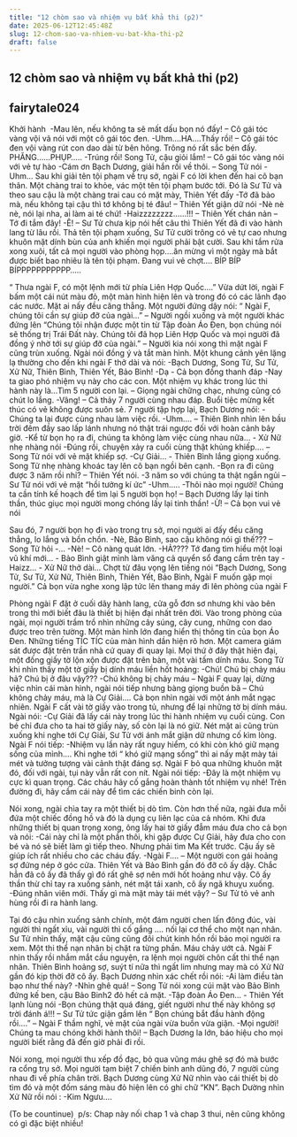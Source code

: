 ```yaml
---
title: "12 chòm sao và nhiệm vụ bất khả thi (p2)"
date: 2025-06-12T12:45:48Z
slug: 12-chom-sao-va-nhiem-vu-bat-kha-thi-p2
draft: false
---
```


## 12 chòm sao và nhiệm vụ bất khả thi (p2)

## fairytale024

Khởi hành​ ​ ​-Mau lên, nếu không ta sẽ mất dấu bọn nó đấy! – Cô gái tóc vàng vội vã nói với một cô gái tóc đen.
-Uhm….HA….Thấy rồi! – Cô gái tóc đen vội vàng rút con dao dài từ bên hông. Trông nó rất sắc bén đấy.
PHĂNG……PHỤP…..
-Trúng rồi! Song Tử, cậu giỏi lắm! – Cô gái tóc vàng nói với vẻ tự hào
-Cám ơn Bạch Dương, giải hắn rồi về thôi. – Song Tử nói
-Uhm…
Sau khi giải tên tội phạm về trụ sở, ngài F có lời khen đến hai cô bạn thân. Một chàng trai to khỏe, vác một tên tội phạm bước tới. Đó là Sư Tử và theo sau cậu là một chàng trai cau có mặt mày, Thiên Yết đấy
-Tớ đã bảo mà, nếu không tại cậu thì tớ không bị té đâu! – Thiên Yết giận dữ nói
-Nè nè nè, nói lại nha, ai làm ai té chứ! 
-Haizzzzzzzz……!!! – Thiên Yết chán nản – Tớ đi tắm đây!
-Ê! – Sư Tử chưa kịp nói hết câu thì Thiên Yết đã đi vào hành lang từ lâu rồi.
Thả tên tội phạm xuống, Sư Tử cười trông có vẻ tự cao nhưng khuôn mặt dính bùn của anh khiến mọi người phải bật cười. Sau khi tắm rửa xong xuôi, tất cả mọi người vào phòng họp….ăn mừng vì một ngày mà bắt được biết bao nhiêu là tên tội phạm. Đang vui vẻ chợt….
BÍP BÍP BÍPPPPPPPPPPP….. 
 
“ Thưa ngài F, có một lệnh mới từ phía Liên Hợp Quốc….”
Vừa dứt lời, ngài F bấm một cái nút màu đỏ, một màn hình hiện lên và trong đó có các lãnh đạo các nước. Mặt ai nấy đều căng thẳng. Một người đứng dậy nói:
“ Ngài F, chúng tôi cần sự giúp đỡ của ngài…” – Người ngồi xuống và một người khác đứng lên
“Chúng tôi nhận được một tin từ Tập đoàn Áo Đen, bọn chúng nói sẽ thống trị Trái Đất này. Chúng tôi đã họp Liên Hợp Quốc và mọi người đã đồng ý nhờ tới sự giúp đỡ của ngài.” – Người kia nói xong thì mặt ngài F cũng trùn xuống. Ngài nói đồng ý và tắt màn hình. Một khung cảnh yên lặng lạ thường cho đến khi ngài F thở dài và nói:
-Bạch Dương, Song Tử, Sư Tử, Xử Nữ, Thiên Bình, Thiên Yết, Bảo Bình!
-Dạ - Cả bọn đồng thanh đáp
-Nay ta giao phó nhiệm vụ này cho các con. Một nhiệm vụ khác trong lúc thi hành này là…Tìm 5 người con lại. – Giọng ngài chững chạc, nhưng cũng có chút lo lắng.
-Vâng! – Cả thảy 7 người cùng nhau đáp.
Buổi tiệc mừng kết thúc có vẻ không được suôn sẻ. 7 người tập hợp lại, Bạch Dương nói:
-Chúng ta lại được cùng nhau làm việc rồi.
-Uhm…. – Thiên Bình nhìn lên bầu trời đêm đầy sao lấp lánh nhưng nó thật trái ngược đối với hoàn cảnh bây giờ.
-Kể từ bọn họ ra đi, chúng ta không làm việc cùng nhau nữa… - Xử Nữ nhẹ nhàng nói
-Đúng rồi, chuyện xảy ra cuối cùng thật khủng khiếp…. – Song Tử nói với vẻ mặt khiếp sợ.
-Cự Giải… - Thiên Bình lắng giọng xuống. Song Tử nhẹ nhàng khoác tay lên cô bạn ngồi bên cạnh.
-Bọn ra đi cũng được 3 năm rồi nhỉ? – Thiên Yết nói.
-3 năm so với chúng ta thật ngắn ngủi – Sư Tử nói với vẻ mặt “hồi tưởng kí ức”
-Uhm…..
-Thôi nào mọi người! Chúng ta cần tính kế hoạch để tìm lại 5 người bọn họ! – Bạch Dương lấy lại tinh thần, thúc giục mọi người mong chóng lấy lại tinh thần!
-Ừ! – Cả bọn vui vẻ nói
 
Sau đó, 7 người bọn họ đi vào trong trụ sở, mọi người ai đấy đều căng thẳng, lo lắng và bồn chồn.
-Nè, Bảo Bình, sao cậu không nói gì thế??? – Song Tử hỏi
-…
-Nè! – Cô nàng quát lớn.
-HẢ???? Tớ đang tìm hiểu một loại vũ khí mới… - Bảo Bình giật mình làm văng cả quyển sổ đang cầm trên tay
-Haizz… - Xử Nữ thở dài…
Chợt từ đâu vọng lên tiếng nói 
“Bạch Dương, Song Tử, Sư Tử, Xử Nữ, Thiên Bình, Thiên Yết, Bảo Bình, Ngài F muốn gặp mọi người.”
Cả bọn vừa nghe xong lập tức lên thang máy đi lên phòng của ngài F
 
Phòng ngài F đặt ở cuối dãy hành lang, cửa gỗ đơn sơ nhưng khi vào bên trong thì mới biết đâu là thiết bị hiện đại nhất trên đời. Vào trong phòng của ngài, mọi người trầm trồ nhìn những cây súng, cây cung, những con dao được treo trên tường. Một màn hình lớn đang hiển thị thông tin của bọn Áo Đen. Những tiếng TÍC TÍC của màn hình dần hiện rõ hơn. Một camera giám sát được đặt trên trần nhà cứ quay đi quay lại. Mọi thứ ở đây thật hiện đại, một đống giấy tờ lộn xộn được đặt trên bàn, một vài tấm dính máu. Song Tử khi nhìn thấy một tờ giấy bị dính máu liền hốt hoảng:
-Chú! Chú bị chảy máu hả? Chú bị ở đâu vậy???
-Chú không bị chảy máu – Ngài F quay lại, dừng việc nhìn cái màn hình, ngài nói tiếp nhưng bàng giọng buồn bã – Chú không chảy máu, mà là Cự Giải….
Cả bọn nhìn ngài với một ánh mắt ngạc nhiên. Ngài F cất vài tờ giấy vào trong tủ, nhưng để lại những tờ bị dính máu. Ngài nói:
-Cự Giải đã lấy cái này trong lúc thi hành nhiệm vụ cuối cùng. Con bé chỉ đưa cho ta hai tờ giấy này, số còn lại là nó giữ. 
Nét mặt ai cũng trùn xuống khi nghe tới Cự Giải, Sư Tử với ánh mắt giận dữ nhưng cố kìm lòng. Ngài F nói tiếp:
-Nhiệm vụ lần này rất nguy hiểm, có khi còn khó giữ mạng sống của mình….
Khi nghe tới “ khó giữ mạng sống” thì ai nấy mặt mày tái mét và tưởng tượng vài cảnh thật đáng sợ. Ngài F bỏ qua những khuôn mặt đó, đối với ngài, tụi này vẫn rất con nít. Ngài nói tiếp:
-Đây là một nhiệm vụ cực kì quan trọng. Các cháu hãy cố gắng hoàn thành tốt nhiệm vụ nhé! Trên đường đi, hãy cầm cái này để tìm các chiến binh còn lại.
 
 Nói xong, ngài chìa tay ra một thiết bị dò tìm. Còn hơn thế nữa, ngài đưa mỗi đứa một chiếc đồng hồ và đó là dụng cụ liên lạc của cả nhóm. Khi đưa những thiết bị quan trọng xong, ông lấy hai tờ giấy đẫm máu đưa cho cả bọn và nói:
-Cái này chỉ là một phần thôi, khi gặp được Cự Giải, hãy đưa cho con bé và nó sẽ biết làm gì tiếp theo. Nhưng phải tìm Ma Kết trước. Cậu ấy sẽ giúp ích rất nhiều cho các cháu đấy.
-Ngài F…. – Một người con gái hoảng sợ đứng nép ở góc cửa. 
Thiên Yết và Bảo Bình gần đó đỡ cô ấy dậy. Chắc hẳn đã cô ấy đã thấy gì đó rất ghê sợ nên mới hốt hoảng như vậy. Cô ấy thần thừ chỉ tay ra xuống sảnh, nét mặt tái xanh, cô ấy ngã khuỵu xuống.
-Đúng nhân viên mới. Thấy gì mà mặt mày tái mét vậy? – Sư Tử tỏ vẻ anh hùng rồi đi ra hành lang. 
 
Tại đó cậu nhìn xuống sảnh chính, một đám người chen lấn đông đúc, vài người thì ngất xỉu, vài người thì cố gắng …. nối lại cơ thể cho một nạn nhân. Sư Tử nhìn thấy, mặt cậu cũng cũng đôi chút kinh hồn rồi bảo mọi người ra xem. Một thi thể nạn nhân bị chặt ra từng phần. Máu chảy ướt cả. Ngài F nhìn thấy rồi nhắm mắt cầu nguyện, ra lệnh mọi người chôn cất thi thể nạn nhân. Thiên Bình hoảng sợ, suýt tí nữa thì ngất lim nhưng may mà có Xử Nữ gần đó kịp thời đỡ cô ấy. Bạch Dương nhìn xác chết rồi nói:
-Ai làm điều tàn bạo như thế này?
-Nhìn ghê quá! – Song Tử nói xong cúi mặt vào Bảo Bình đứng kế ben, cậu Bảo Binh2 đỏ hết cả mặt.
-Tập đoàn Áo Đen… - Thiên Yết lạnh lùng nói
-Bọn chúng thật quá đáng, giết người như thế này không sợ trời đánh á!!! – Sư Tử tức giận gầm lên
“ Bọn chúng bắt đầu hành động rồi….” – Ngài F thầm nghĩ, vẻ mặt của ngài vừa buồn vừa giận.
-Mọi người! Chúng ta mau chóng khởi hành thôi! – Bạch Dương la lớn, báo hiệu cho mọi người biết rằng đã đến giờ phải đi rồi.
 
Nói xong, mọi người thu xếp đồ đạc, bỏ qua vũng máu ghê sợ đó mà bước ra cổng trụ sở. Mọi người tạm biệt 7 chiến binh anh dũng đó, 7 người cùng nhau đi về phía chân trời. Bạch Dương cùng Xử Nữ nhìn vào cái thiết bị dò tìm đó và một đốm sáng màu đỏ hiện lên có ghi chữ “KN”. Bạch Dường nhìn Xử Nữ rồi nói :
-Kim Ngưu….
 
(To be countinue)
 ​ p/s: Chap này nối chap 1 và chap 3 thui, nên cũng không có gì đặc biệt nhiều!